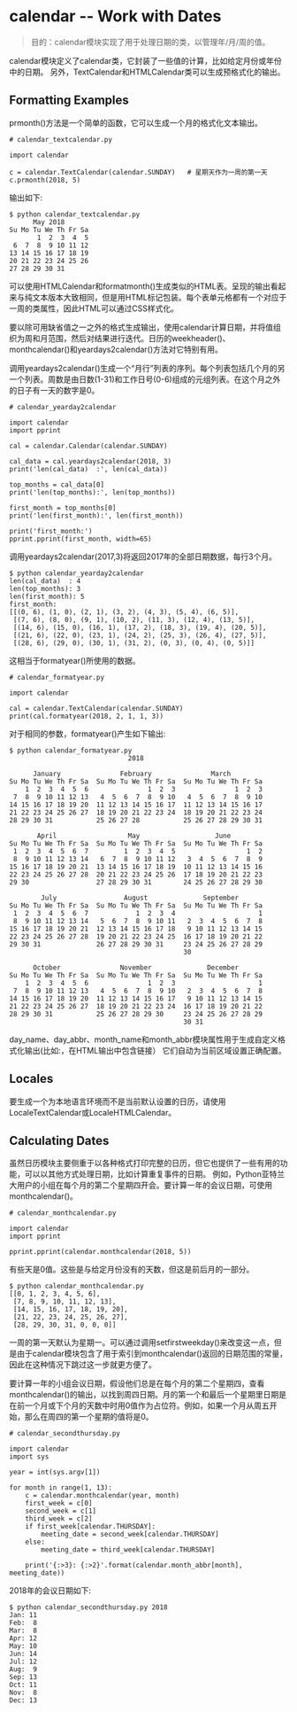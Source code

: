 # calendar -- Work with Dates
> 目的：calendar模块实现了用于处理日期的类，以管理年/月/周的值。

calendar模块定义了calendar类，它封装了一些值的计算，比如给定月份或年份中的日期。
另外，TextCalendar和HTMLCalendar类可以生成预格式化的输出。
## Formatting Examples
prmonth()方法是一个简单的函数，它可以生成一个月的格式化文本输出。
<pre><code># calendar_textcalendar.py

import calendar

c = calendar.TextCalendar(calendar.SUNDAY)   # 星期天作为一周的第一天
c.prmonth(2018, 5)</pre></code>
输出如下:
<pre><code>$ python calendar_textcalendar.py
      May 2018
Su Mo Tu We Th Fr Sa
       1  2  3  4  5
 6  7  8  9 10 11 12
13 14 15 16 17 18 19
20 21 22 23 24 25 26
27 28 29 30 31</pre></code>
可以使用HTMLCalendar和formatmonth()生成类似的HTML表。呈现的输出看起来与纯文本版本大致相同，但是用HTML标记包装。每个表单元格都有一个对应于一周的类属性，因此HTML可以通过CSS样式化。

要以除可用缺省值之一之外的格式生成输出，使用calendar计算日期，并将值组织为周和月范围，然后对结果进行迭代。日历的weekheader()、monthcalendar()和yeardays2calendar()方法对它特别有用。

调用yeardays2calendar()生成一个“月行”列表的序列。每个列表包括几个月的另一个列表。周数是由日数(1-31)和工作日号(0-6)组成的元组列表。在这个月之外的日子有一天的数字是0。
<pre><code># calendar_yearday2calendar

import calendar
import pprint

cal = calendar.Calendar(calendar.SUNDAY)

cal_data = cal.yeardays2calendar(2018, 3)
print('len(cal_data)  :', len(cal_data))

top_months = cal_data[0]
print('len(top_months):', len(top_months))

first_month = top_months[0]
print('len(first_month):', len(first_month))

print('first_month:')
pprint.pprint(first_month, width=65)</pre></code>
调用yeardays2calendar(2017,3)将返回2017年的全部日期数据，每行3个月。
<pre><code>$ python calendar_yearday2calendar
len(cal_data)  : 4
len(top_months): 3
len(first_month): 5
first_month:
[[(0, 6), (1, 0), (2, 1), (3, 2), (4, 3), (5, 4), (6, 5)],
 [(7, 6), (8, 0), (9, 1), (10, 2), (11, 3), (12, 4), (13, 5)],
 [(14, 6), (15, 0), (16, 1), (17, 2), (18, 3), (19, 4), (20, 5)],
 [(21, 6), (22, 0), (23, 1), (24, 2), (25, 3), (26, 4), (27, 5)],
 [(28, 6), (29, 0), (30, 1), (31, 2), (0, 3), (0, 4), (0, 5)]]</pre></code>
这相当于formatyear()所使用的数据。
<pre><code># calendar_formatyear.py

import calendar

cal = calendar.TextCalendar(calendar.SUNDAY)
print(cal.formatyear(2018, 2, 1, 1, 3))</pre></code>
对于相同的参数，formatyear()产生如下输出:
<pre><code>$ python calendar_formatyear.py
                              2018

      January               February               March
Su Mo Tu We Th Fr Sa  Su Mo Tu We Th Fr Sa  Su Mo Tu We Th Fr Sa
    1  2  3  4  5  6               1  2  3               1  2  3
 7  8  9 10 11 12 13   4  5  6  7  8  9 10   4  5  6  7  8  9 10
14 15 16 17 18 19 20  11 12 13 14 15 16 17  11 12 13 14 15 16 17
21 22 23 24 25 26 27  18 19 20 21 22 23 24  18 19 20 21 22 23 24
28 29 30 31           25 26 27 28           25 26 27 28 29 30 31

       April                  May                   June
Su Mo Tu We Th Fr Sa  Su Mo Tu We Th Fr Sa  Su Mo Tu We Th Fr Sa
 1  2  3  4  5  6  7         1  2  3  4  5                  1  2
 8  9 10 11 12 13 14   6  7  8  9 10 11 12   3  4  5  6  7  8  9
15 16 17 18 19 20 21  13 14 15 16 17 18 19  10 11 12 13 14 15 16
22 23 24 25 26 27 28  20 21 22 23 24 25 26  17 18 19 20 21 22 23
29 30                 27 28 29 30 31        24 25 26 27 28 29 30

        July                 August              September
Su Mo Tu We Th Fr Sa  Su Mo Tu We Th Fr Sa  Su Mo Tu We Th Fr Sa
 1  2  3  4  5  6  7            1  2  3  4                     1
 8  9 10 11 12 13 14   5  6  7  8  9 10 11   2  3  4  5  6  7  8
15 16 17 18 19 20 21  12 13 14 15 16 17 18   9 10 11 12 13 14 15
22 23 24 25 26 27 28  19 20 21 22 23 24 25  16 17 18 19 20 21 22
29 30 31              26 27 28 29 30 31     23 24 25 26 27 28 29
                                            30

      October               November              December
Su Mo Tu We Th Fr Sa  Su Mo Tu We Th Fr Sa  Su Mo Tu We Th Fr Sa
    1  2  3  4  5  6               1  2  3                     1
 7  8  9 10 11 12 13   4  5  6  7  8  9 10   2  3  4  5  6  7  8
14 15 16 17 18 19 20  11 12 13 14 15 16 17   9 10 11 12 13 14 15
21 22 23 24 25 26 27  18 19 20 21 22 23 24  16 17 18 19 20 21 22
28 29 30 31           25 26 27 28 29 30     23 24 25 26 27 28 29
                                            30 31
</pre></code>
day_name、day_abbr、month_name和month_abbr模块属性用于生成自定义格式化输出(比如:，在HTML输出中包含链接）
它们自动为当前区域设置正确配置。
## Locales
要生成一个为本地语言环境而不是当前默认设置的日历，请使用LocaleTextCalendar或LocaleHTMLCalendar。
## Calculating Dates
虽然日历模块主要侧重于以各种格式打印完整的日历，但它也提供了一些有用的功能，可以以其他方式处理日期，比如计算重复事件的日期。
例如，Python亚特兰大用户的小组在每个月的第二个星期四开会。要计算一年的会议日期，可使用monthcalendar()。
<pre><code># calendar_monthcalendar.py

import calendar
import pprint

pprint.pprint(calendar.monthcalendar(2018, 5))</pre></code>
有些天是0值。这些是与给定月份没有的天数，但这是前后月的一部分。
<pre><code>$ python calendar_monthcalendar.py
[[0, 1, 2, 3, 4, 5, 6],
 [7, 8, 9, 10, 11, 12, 13],
 [14, 15, 16, 17, 18, 19, 20],
 [21, 22, 23, 24, 25, 26, 27],
 [28, 29, 30, 31, 0, 0, 0]]</pre></code>
一周的第一天默认为星期一。可以通过调用setfirstweekday()来改变这一点，但是由于calendar模块包含了用于索引到monthcalendar()返回的日期范围的常量，因此在这种情况下跳过这一步就更方便了。

要计算一年的小组会议日期，假设他们总是在每个月的第二个星期四，查看monthcalendar()的输出，以找到周四日期。月的第一个和最后一个星期里日期是在前一个月或下个月的天数中时用0值作为占位符。例如，如果一个月从周五开始，那么在周四的第一个星期的值将是0。
<pre><code># calendar_secondthursday.py

import calendar
import sys

year = int(sys.argv[1])

for month in range(1, 13):
    c = calendar.monthcalendar(year, month)
    first_week = c[0]
    second_week = c[1]
    third_week = c[2]
    if first_week[calendar.THURSDAY]:
        meeting_date = second_week[calendar.THURSDAY]
    else:
        meeting_date = third_week[calendar.THURSDAY]

    print('{:>3}: {:>2}'.format(calendar.month_abbr[month], meeting_date))</pre></code>
2018年的会议日期如下:
<pre><code>$ python calendar_secondthursday.py 2018
Jan: 11
Feb:  8
Mar:  8
Apr: 12
May: 10
Jun: 14
Jul: 12
Aug:  9
Sep: 13
Oct: 11
Nov:  8
Dec: 13</pre></code>

